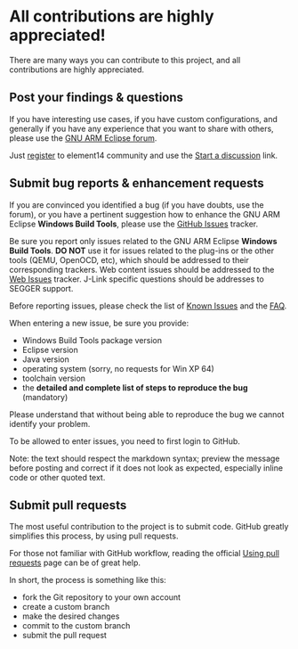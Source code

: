 # All contributions are highly appreciated!

There are many ways you can contribute to this project, and all contributions are highly appreciated.

## Post your findings & questions

If you have interesting use cases, if you have custom configurations, and generally if you have any experience that you want to share with others, please use the [GNU ARM Eclipse forum](http://www.element14.com/community/groups/gnu-arm-eclipse).

Just [register](http://www.element14.com/community/create-account.jspa) to element14 community and use the [Start a discussion](http://www.element14.com/community/discussion/create.jspa?containerID=2436&containerType=700) link.

## Submit bug reports & enhancement requests

If you are convinced you identified a bug (if you have doubts, use the forum), or you have a pertinent suggestion how to enhance the GNU ARM Eclipse **Windows Build Tools**, please use the [GitHub Issues](https://github.com/gnu-mcu-eclipse/windows-build-tools/issues) tracker.

Be sure you report only issues related to the GNU ARM Eclipse **Windows Build Tools**. **DO NOT** use it for issues related to the plug-ins or the other tools (QEMU, OpenOCD, etc), which should be addressed to their corresponding trackers. Web content issues should be addressed to the [Web Issues](https://github.com/gnuarmeclipse/gnuarmeclipse.github.io/issues/1) tracker. J-Link specific questions should be addresses to SEGGER support.

Before reporting issues, please check the list of [Known Issues](http://gnuarmeclipse.github.io/support/known-issues/) and the [FAQ](http://gnuarmeclipse.github.io/support/faq/).

When entering a new issue, be sure you provide:

* Windows Build Tools package version
* Eclipse version
* Java version
* operating system (sorry, no requests for Win XP 64)
* toolchain version
* the **detailed and complete list of steps to reproduce the bug** (mandatory)

Please understand that without being able to reproduce the bug we cannot identify your problem.

To be allowed to enter issues, you need to first login to GitHub.

Note: the text should respect the markdown syntax; preview the message before posting and correct if it does not look as  expected, especially inline code or other quoted text.

## Submit pull requests

The most useful contribution to the project is to submit code. GitHub greatly simplifies this process, by using pull requests.

For those not familiar with GitHub workflow, reading the official [Using pull requests](https://help.github.com/articles/using-pull-requests/) page can be of great help.

In short, the process is something like this:

* fork the Git repository to your own account
* create a custom branch
* make the desired changes
* commit to the custom branch
* submit the pull request

